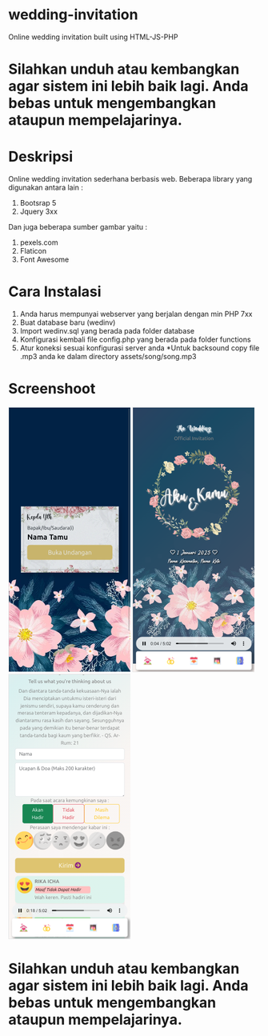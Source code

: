 # wedding-invitation
Online wedding invitation built using HTML-JS-PHP

# Silahkan unduh atau kembangkan agar sistem ini lebih baik lagi. Anda bebas untuk mengembangkan ataupun mempelajarinya.

# Deskripsi
Online wedding invitation sederhana berbasis web.
Beberapa library yang digunakan antara lain :

1. Bootsrap 5
2. Jquery 3xx 

Dan juga beberapa sumber gambar yaitu :
1. pexels.com
2. Flaticon
3. Font Awesome

# Cara Instalasi
1. Anda harus mempunyai webserver yang berjalan dengan min PHP 7xx
2. Buat database baru (wedinv)
3. Import wedinv.sql yang berada pada folder database
4. Konfigurasi kembali file config.php yang berada pada folder functions
5. Atur koneksi sesuai konfigurasi server anda
*Untuk backsound copy file .mp3 anda ke dalam directory assets/song/song.mp3
 
# Screenshoot
<img src="https://github.com/rachmatsumo/wedding-invitation/blob/main/screenshot/Screenshot%20from%202023-05-26%2022-35-05.png" alt="Pic 1">
<img src="https://github.com/rachmatsumo/wedding-invitation/blob/main/screenshot/Screenshot%20from%202023-05-26%2022-35-11.png" alt="Pic 2">
<img src="https://github.com/rachmatsumo/wedding-invitation/blob/main/screenshot/Screenshot%20from%202023-05-26%2022-35-25.png" alt="Pic 3">

# Silahkan unduh atau kembangkan agar sistem ini lebih baik lagi. Anda bebas untuk mengembangkan ataupun mempelajarinya.

